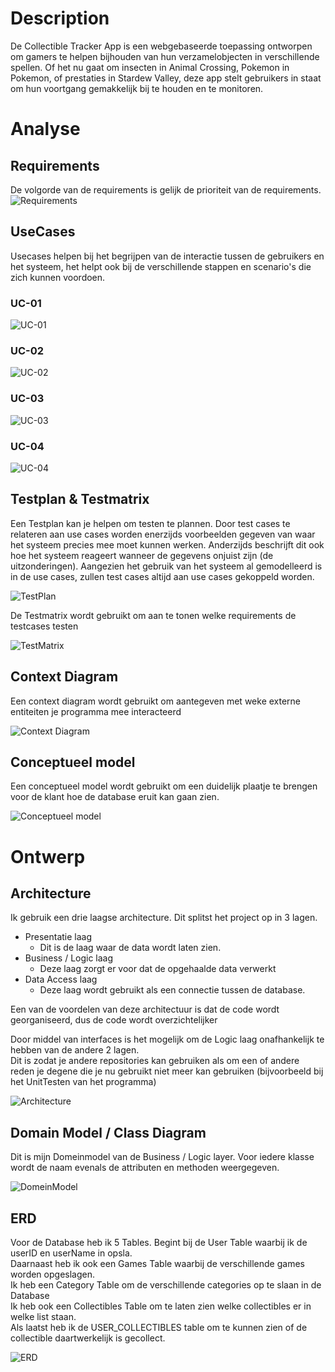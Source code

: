 <script src="https://cdn.jsdelivr.net/npm/mermaid@8.14.0/dist/mermaid.min.js"></script>

# Description
De Collectible Tracker App is een webgebaseerde toepassing ontworpen om gamers te helpen bijhouden van hun verzamelobjecten in verschillende spellen. Of het nu gaat om insecten in Animal Crossing, Pokemon in Pokemon, of prestaties in Stardew Valley, deze app stelt gebruikers in staat om hun voortgang gemakkelijk bij te houden en te monitoren.

# Analyse

## Requirements
De volgorde van de requirements is gelijk de prioriteit van de requirements.
![Requirements](https://git.fhict.nl/I510031/s2db-jonathan-kat-individueel/-/raw/main/GameCollectibles/Documentatie/Requirements.png)

## UseCases
Usecases helpen bij het begrijpen van de interactie tussen de gebruikers en het systeem, het helpt ook bij de verschillende stappen en scenario's die zich kunnen voordoen.

### UC-01
![UC-01](https://git.fhict.nl/I510031/s2db-jonathan-kat-individueel/-/raw/main/GameCollectibles/Documentatie/UC01.png)

### UC-02
![UC-02](https://git.fhict.nl/I510031/s2db-jonathan-kat-individueel/-/raw/main/GameCollectibles/Documentatie/UC02.png)

### UC-03
![UC-03](https://git.fhict.nl/I510031/s2db-jonathan-kat-individueel/-/raw/main/GameCollectibles/Documentatie/UC-03.png)

### UC-04
![UC-04](https://git.fhict.nl/I510031/s2db-jonathan-kat-individueel/-/raw/main/GameCollectibles/Documentatie/UC-04.png)


## Testplan & Testmatrix
Een Testplan kan je helpen om testen te plannen. Door test cases te relateren aan use cases worden enerzijds voorbeelden gegeven van waar het systeem precies mee moet kunnen werken. Anderzijds beschrijft dit ook hoe het systeem reageert wanneer de gegevens onjuist zijn (de uitzonderingen). Aangezien het gebruik van het systeem al gemodelleerd is in de use cases, zullen test cases altijd aan use cases gekoppeld worden.

![TestPlan](https://git.fhict.nl/I510031/s2db-jonathan-kat-individueel/-/raw/main/GameCollectibles/Documentatie/Testplan.png)

De Testmatrix wordt gebruikt om aan te tonen welke requirements de testcases testen

![TestMatrix](https://git.fhict.nl/I510031/s2db-jonathan-kat-individueel/-/raw/main/GameCollectibles/Documentatie/TestMatrix.png)

## Context Diagram
Een context diagram wordt gebruikt om aantegeven met weke externe entiteiten je programma mee interacteerd

![Context Diagram](https://git.fhict.nl/I510031/s2db-jonathan-kat-individueel/-/raw/main/GameCollectibles/Documentatie/ContextDiagram.png)

## Conceptueel model
Een conceptueel model wordt gebruikt om een duidelijk plaatje te brengen voor de klant hoe de database eruit kan gaan zien.

![Conceptueel model](https://git.fhict.nl/I510031/s2db-jonathan-kat-individueel/-/raw/main/GameCollectibles/Documentatie/ConceptueelModel.png)

# Ontwerp

## Architecture
Ik gebruik een drie laagse architecture. Dit splitst het project op in 3 lagen. 
- Presentatie laag
    - Dit is de laag waar de data wordt laten zien.
- Business / Logic laag
    - Deze laag zorgt er voor dat de opgehaalde data verwerkt
- Data Access laag
    - Deze laag wordt gebruikt als een connectie tussen de database.

Een van de voordelen van deze architectuur is dat de code wordt georganiseerd, dus de code wordt overzichtelijker

Door middel van interfaces is het mogelijk om de Logic laag onafhankelijk te hebben van de andere 2 lagen.\
Dit is zodat je andere repositories kan gebruiken als om een of andere reden je degene die je nu gebruikt niet meer kan gebruiken (bijvoorbeeld bij het UnitTesten van het programma)

![Architecture](https://git.fhict.nl/I510031/s2db-jonathan-kat-individueel/-/raw/main/GameCollectibles/Documentatie/ArchitectureDiagram.png)

## Domain Model / Class Diagram
Dit is mijn Domeinmodel van de Business / Logic layer.
Voor iedere klasse wordt de naam evenals de attributen en methoden weergegeven.

![DomeinModel](https://git.fhict.nl/I510031/s2db-jonathan-kat-individueel/-/raw/main/GameCollectibles/Documentatie/DomainModel.png)

## ERD
Voor de Database heb ik 5 Tables.
Begint bij de User Table waarbij ik de userID en userName in opsla.\
Daarnaast heb ik ook een Games Table waarbij de verschillende games worden opgeslagen.\
Ik heb een Category Table om de verschillende categories op te slaan in de Database\
Ik heb ook een Collectibles Table om te laten zien welke collectibles er in welke list staan.\
Als laatst heb ik de USER_COLLECTIBLES table om te kunnen zien of de collectible daartwerkelijk is gecollect.

![ERD](https://git.fhict.nl/I510031/s2db-jonathan-kat-individueel/-/raw/main/GameCollectibles/Documentatie/ERDGameCollectibles.png)



